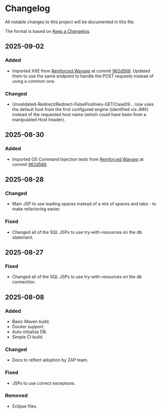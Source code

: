 # Changelog
All notable changes to this project will be documented in this file.

The format is based on [Keep a Changelog](https://keepachangelog.com/en/1.0.0/).

## 2025-09-02
### Added
- Imported XXE from [Reinforced Wavsep](https://github.com/luigiurbano/Reinforced-Wavsep) at commit [962d566](https://github.com/luigiurbano/Reinforced-Wavsep/commit/962d566ebe51a3f64f772b6c1856d99f1150ba4a). Updated them to use the same endpoint to handle the POST requests instead of using a common one.

### Changed
- Unvalidated-Redirect/Redirect-FalsePositives-GET/Case09... now uses the default host from the first configured engine (identified via JMX) instead of the requested host name (which could have been from a manipulated Host header).

## 2025-08-30
### Added
- Imported OS Command Injection tests from [Reinforced Wavsep](https://github.com/luigiurbano/Reinforced-Wavsep) at commit [962d566](https://github.com/luigiurbano/Reinforced-Wavsep/commit/962d566ebe51a3f64f772b6c1856d99f1150ba4a).

## 2025-08-28

### Changed
- Main JSP to use leading spaces instead of a mix of spaces and tabs - to make refactoring easier. 

### Fixed
- Changed all of the SQL JSPs to use try-with-resources on the db statement.

## 2025-08-27

### Fixed
- Changed all of the SQL JSPs to use try-with-resources on the db connection.

## 2025-08-08

### Added
- Basic Maven build.
- Docker support.
- Auto initialise DB.
- Simple CI build.

### Changed
- Docs to reflect adoption by ZAP team.

### Fixed
- JSPs to use correct exceptions.

### Removed
- Eclipse files.
